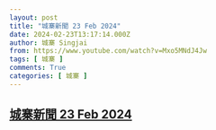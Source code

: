 ```yaml
---
layout: post
title: "城寨新聞 23 Feb 2024"
date: 2024-02-23T13:17:14.000Z
author: 城寨 Singjai
from: https://www.youtube.com/watch?v=Mxo5MNdJ4Jw
tags: [ 城寨 ]
comments: True
categories: [ 城寨 ]
---
```

<!--1708694234000-->
[城寨新聞 23 Feb 2024](https://www.youtube.com/watch?v=Mxo5MNdJ4Jw)
------

<div>

</div>
